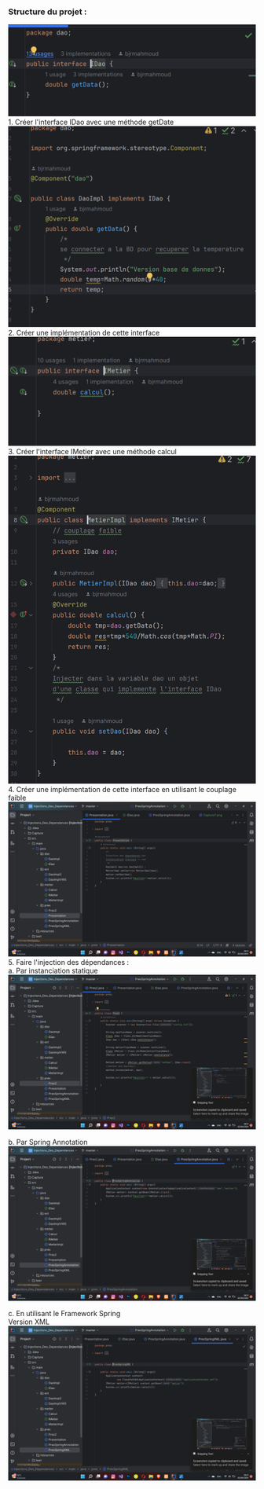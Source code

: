 ﻿<h3>Structure du projet : </h3>
<img src="Capture/Capture1.png" alt="Structure du projet">
1. Créer l'interface IDao avec une méthode getDate<br>
    <img src="Capture/Capture2.png" alt="Structure du projet">
2. Créer une implémentation de cette interface <br>
    <img src="Capture/Capture3.png" alt="Structure du projet">
3. Créer l'interface IMetier avec une méthode calcul<br>
    <img src="Capture/Capture4.png" alt="Structure du projet">
4. Créer une implémentation de cette interface en utilisant le couplage faible<br>
    <img src="Capture/Capture5.png" alt="Structure du projet">
5. Faire l'injection des dépendances :<br>
  a. Par instanciation statique<br>
    <img src="Capture/Capture6.png" alt="Structure du projet">

b. Par Spring Annotation<br>
<img src="Capture/Capture7.png" alt="Structure du projet">

c. En utilisant le Framework Spring<br>
Version XML<br>
<img src="Capture/Capture8.png" alt="Structure du projet">
